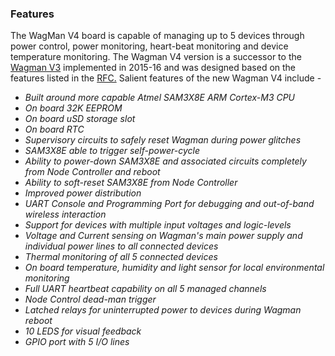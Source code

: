 <!--
waggle_topic=/wagman/wagman_v4, Wagman V4.0 Features
-->

### Features

The WagMan V4 board is capable of managing up to 5 devices through power control, 
power monitoring, heart-beat monitoring and device temperature monitoring. The 
Wagman V4 version is a successor to the [Wagman V3](https://github.com/waggle-sensor/wagman/blob/develop/v3/README.md#wagman-layout-and-features) implemented in 2015-16 and was designed based on the features listed in the [RFC.](https://github.com/waggle-sensor/development/blob/master/WagMan_4.0_Discussion.md) Salient features of the new Wagman V4 include -
  * *Built around more capable Atmel SAM3X8E ARM Cortex-M3 CPU*
  * *On board 32K EEPROM*
  * *On board uSD storage slot*
  * *On board RTC*
  * *Supervisory circuits to safely reset Wagman during power glitches*
  * *SAM3X8E able to trigger self-power-cycle*
  * *Ability to power-down SAM3X8E and associated circuits completely from Node Controller and reboot*
  * *Ability to soft-reset SAM3X8E from Node Controller*
  * *Improved power distribution*
  * *UART Console and Programming Port for debugging and out-of-band wireless interaction*
  * *Support for devices with multiple input voltages and logic-levels*
  * *Voltage and Current sensing on Wagman's main power supply and individual power lines to all connected devices*
  * *Thermal monitoring of all 5 connected devices*
  * *On board temperature, humidity and light sensor for local environmental monitoring*
  * *Full UART heartbeat capability on all 5 managed channels*
  * *Node Control dead-man trigger*
  * *Latched relays for uninterrupted power to devices during Wagman reboot*
  * *10 LEDS for visual feedback*
  * *GPIO port with 5 I/O lines*
  
    

